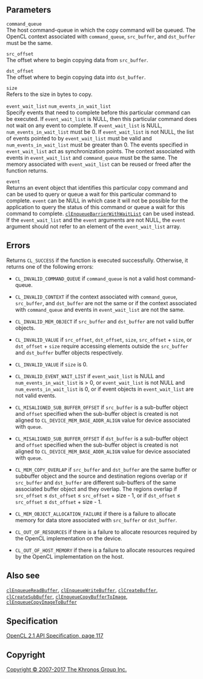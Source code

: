 
## Parameters

`command_queue`  
The host command-queue in which the copy command will be queued. The
OpenCL context associated with `command_queue`, `src_buffer`, and
`dst_buffer` must be the same.

`src_offset`  
The offset where to begin copying data from `src_buffer`.

`dst_offset`  
The offset where to begin copying data into `dst_buffer`.

`size`  
Refers to the size in bytes to copy.

`event_wait_list` `num_events_in_wait_list`  
Specify events that need to complete before this particular command can
be executed. If `event_wait_list` is NULL, then this particular command
does not wait on any event to complete. If `event_wait_list` is NULL,
`num_events_in_wait_list` must be 0. If `event_wait_list` is not NULL,
the list of events pointed to by `event_wait_list` must be valid and
`num_events_in_wait_list` must be greater than 0. The events specified
in `event_wait_list` act as synchronization points. The context
associated with events in `event_wait_list` and `command_queue` must be
the same. The memory associated with `event_wait_list` can be reused or
freed after the function returns.

`event`  
Returns an event object that identifies this particular copy command and
can be used to query or queue a wait for this particular command to
complete. `event` can be NULL in which case it will not be possible for
the application to query the status of this command or queue a wait for
this command to complete.
[`clEnqueueBarrierWithWaitList`](clEnqueueBarrierWithWaitList.html) can
be used instead. If the `event_wait_list` and the `event` arguments are
not NULL, the `event` argument should not refer to an element of the
`event_wait_list` array.

## Errors

Returns `CL_SUCCESS` if the function is executed successfully.
Otherwise, it returns one of the following errors:

-   `CL_INVALID_COMMAND_QUEUE` if `command_queue` is not a valid host
    command-queue.

-   `CL_INVALID_CONTEXT` if the context associated with `command_queue`,
    `src_buffer`, and `dst_buffer` are not the same or if the context
    associated with `command_queue` and events in `event_wait_list` are
    not the same.

-   `CL_INVALID_MEM_OBJECT` if `src_buffer` and `dst_buffer` are not
    valid buffer objects.

-   `CL_INVALID_VALUE` if `src_offset`, `dst_offset`, `size`,
    `src_offset` + `size`, or `dst_offset` + `size` require accessing
    elements outside the `src_buffer` and `dst_buffer` buffer objects
    respectively.

-   `CL_INVALID_VALUE` if `size` is 0.

-   `CL_INVALID_EVENT_WAIT_LIST` if `event_wait_list` is NULL and
    `num_events_in_wait_list` is > 0, or `event_wait_list` is not NULL
    and `num_events_in_wait_list` is 0, or if event objects in
    `event_wait_list` are not valid events.

-   `CL_MISALIGNED_SUB_BUFFER_OFFSET` if `src_buffer` is a sub-buffer
    object and `offset` specified when the sub-buffer object is created
    is not aligned to `CL_DEVICE_MEM_BASE_ADDR_ALIGN` value for device
    associated with `queue`.

-   `CL_MISALIGNED_SUB_BUFFER_OFFSET` if `dst_buffer` is a sub-buffer
    object and `offset` specified when the sub-buffer object is created
    is not aligned to `CL_DEVICE_MEM_BASE_ADDR_ALIGN` value for device
    associated with `queue`.

-   `CL_MEM_COPY_OVERLAP` if `src_buffer` and `dst_buffer` are the same
    buffer or subbuffer object and the source and destination regions
    overlap or if `src_buffer` and `dst_buffer` are different
    sub-buffers of the same associated buffer object and they overlap.
    The regions overlap if `src_offset` ≤ `dst_offset` ≤ `src_offset` +
    size - 1, or if `dst_offset` ≤ `src_offset` ≤ `dst_offset` + size -
    1.

-   `CL_MEM_OBJECT_ALLOCATION_FAILURE` if there is a failure to allocate
    memory for data store associated with `src_buffer` or `dst_buffer`.

-   `CL_OUT_OF_RESOURCES` if there is a failure to allocate resources
    required by the OpenCL implementation on the device.

-   `CL_OUT_OF_HOST_MEMORY` if there is a failure to allocate resources
    required by the OpenCL implementation on the host.

## Also see

[`clEnqueueReadBuffer`](clEnqueueReadBuffer.html),
[`clEnqueueWriteBuffer`](clEnqueueWriteBuffer.html),
[`clCreateBuffer`](clCreateBuffer.html),
[`clCreateSubBuffer`](clCreateSubBuffer.html),
[`clEnqueueCopyBufferToImage`](clEnqueueCopyBufferToImage.html),
[`clEnqueueCopyImageToBuffer`](clEnqueueCopyImageToBuffer.html)

## Specification

[OpenCL 2.1 API Specification, page
117](https://www.khronos.org/registry/cl/specs/opencl-2.1.pdf#page=117)

## Copyright

[Copyright © 2007-2017 The Khronos Group Inc.](copyright.html)
